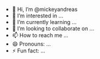 - 👋 Hi, I’m @mickeyandreas
- 👀 I’m interested in ...
- 🌱 I’m currently learning ...
- 💞️ I’m looking to collaborate on ...
- 📫 How to reach me ...
- 😄 Pronouns: ...
- ⚡ Fun fact: ...

<!---
mickeyandreas/mickeyandreas is a ✨ special ✨ repository because its `README.md` (this file) appears on your GitHub profile.
You can click the Preview link to take a look at your changes.
--->
